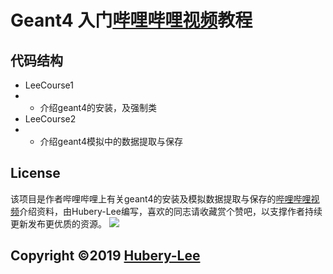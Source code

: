 # Geant4 入门[哔哩哔哩视频](https://space.bilibili.com/19931352)教程

## 代码结构

- LeeCourse1
- - 介绍geant4的安装，及强制类
- LeeCourse2
- - 介绍geant4模拟中的数据提取与保存

## License

该项目是作者哔哩哔哩上有关geant4的安装及模拟数据提取与保存的[哔哩哔哩视频](https://space.bilibili.com/19931352)介绍资料，由Hubery-Lee编写，喜欢的同志请收藏赏个赞吧，以支撑作者持续更新发布更优质的资源。
![](https://github.com/Hubery-Lee/Notes/images/wechat_pay.jpg)

## Copyright :copyright:2019 [Hubery-Lee](https://github.com/Hubery-Lee/Geant4-jiaocheng)
